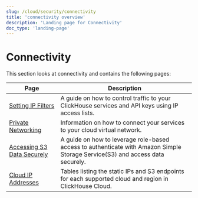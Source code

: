```yaml
---
slug: /cloud/security/connectivity
title: 'connectivity overview'
description: 'Landing page for Connectivity'
doc_type: 'landing-page'
---
```


# Connectivity

This section looks at connectivity and contains the following pages:

| Page                                                                 | Description                                                                                                                   |
|----------------------------------------------------------------------|-------------------------------------------------------------------------------------------------------------------------------|
| [Setting IP Filters](/cloud/security/setting-ip-filters)     | A guide on how to control traffic to your ClickHouse services and API keys using IP access lists.                                          |
| [Private Networking](/cloud/security/private-link-overview)  | Information on how to connect your services to your cloud virtual network.                                                    |
| [Accessing S3 Data Securely](/cloud/security/secure-s3)      | A guide on how to leverage role-based access to authenticate with Amazon Simple Storage Service(S3) and access data securely. |
| [Cloud IP Addresses](/manage/security/cloud-endpoints-api)   | Tables listing the static IPs and S3 endpoints for each supported cloud and region in ClickHouse Cloud.                       |
